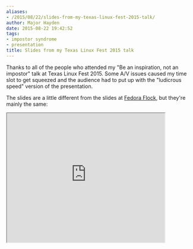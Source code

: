 ```yaml
---
aliases:
- /2015/08/22/slides-from-my-texas-linux-fest-2015-talk/
author: Major Hayden
date: 2015-08-22 19:42:52
tags:
- impostor syndrome
- presentation
title: Slides from my Texas Linux Fest 2015 talk
---
```


Thanks to all of the people who attended my "Be an inspiration, not an impostor" talk at Texas Linux Fest 2015. Some A/V issues caused my time slot to get squeezed and the audience had to put up with the "ludicrous speed" version of the presentation.

The slides are a little different from the slides at [Fedora Flock][2], but they're mainly the same:

<iframe src='https://www.slideshare.net/slideshow/embed_code/51955275' width='425' height='348' allowfullscreen webkitallowfullscreen mozallowfullscreen></iframe>

 [2]: https://major.io/2015/08/14/fedora-flock-2015-keynote-slides/
